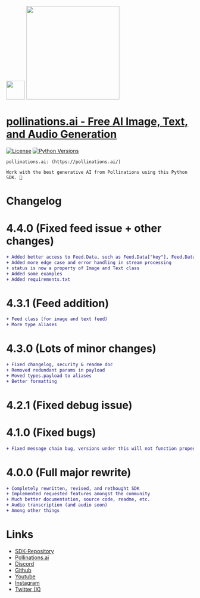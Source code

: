 <div id="header">
  <img src="https://i.ibb.co/WpWqrTN3/pollinations-logo-icon-black-png.png" width="50"/>   <img src="https://i.ibb.co/r6JZ336/sketch1700556567238.png" width="250">
</div>

# [pollinations.ai -  Free AI Image, Text, and Audio Generation](https://pypi.org/project/pollinations)
[![License](https://img.shields.io/badge/license-MIT-blue.svg)](https://github.com/pollinations-ai/pollinations.ai/blob/main/LICENSE)
[![Python Versions](https://img.shields.io/badge/python-3%20%7C%203.10--3.13-blue)](https://www.python.org/downloads/)

```
pollinations.ai: (https://pollinations.ai/)

Work with the best generative AI from Pollinations using this Python SDK. 🐝
```

# Changelog

# 4.4.0 (Fixed feed issue + other changes)
```diff
+ Added better access to Feed.Data, such as Feed.Data["key"], Feed.Data.keys(), etc.
+ Added more edge case and error handling in stream processing
+ status is now a property of Image and Text class
+ Added some examples 
+ Added requirements.txt
```

# 4.3.1 (Feed addition)
```diff
+ Feed class (for image and text feed)
+ More type aliases
```

# 4.3.0 (Lots of minor changes)
```diff
+ Fixed changelog, security & readme doc
+ Removed redundant params in payload
+ Moved types.payload to aliases
+ Better formatting
```

# 4.2.1 (Fixed debug issue)

# 4.1.0 (Fixed bugs)
```diff
+ Fixed message chain bug, versions under this will not function properly
```

# 4.0.0 (Full major rewrite)
```diff
+ Completely rewritten, revised, and rethought SDK
+ Implemented requested features amongst the community
+ Much better documentation, source code, readme, etc.
+ Audio transcription (and audio soon)
+ Among other things
```

# Links
- [SDK-Repository](https://github.com/pollinations-ai/pollinations.ai)
- [Pollinations.ai](https://pollinations.ai/)
- [Discord](https://discord.gg/8HqSRhJVxn)
- [Github](https://github.com/pollinations)
- [Youtube](https://www.youtube.com/channel/UCk4yKnLnYfyUmCCbDzOZOug)
- [Instagram](https://instagram.com/pollinations_ai)
- [Twitter (X)](https://twitter.com/pollinations_ai)
